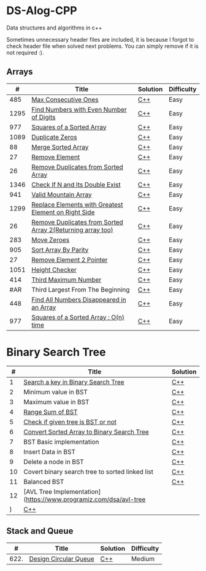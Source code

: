 # DS-Alog-CPP
Data structures and algorithms in c++

Sometimes unnecessary header files are included, it is because I forgot to check header file when solved next problems. You can simply remove if it is not required :).


## Arrays

|  #  | Title           |  Solution       | Difficulty    | 
|-----|---------------- | --------------- | ------------- |
|485  | [Max Consecutive Ones](https://leetcode.com/problems/max-consecutive-ones/) | [C++](./Arrays/MaxConsecutiveOnes.cpp) |  Easy |
|1295 | [Find Numbers with Even Number of Digits](https://leetcode.com/problems/find-numbers-with-even-number-of-digits/) | [C++](./Arrays/FindNumberswithEvenNumberofDigits.cpp) |Easy |
|977 | [Squares of a Sorted Array](https://leetcode.com/problems/squares-of-a-sorted-array/) | [C++](./Arrays/SquaresofaSortedArray.cpp) |Easy |
| 1089| [Duplicate Zeros](https://leetcode.com/problems/duplicate-zeros/) | [C++](./Arrays/DuplicateZeros.cpp) |Easy |
| 88| [Merge Sorted Array](https://leetcode.com/problems/merge-sorted-array/) | [C++](./Arrays/MergeSortedArray.cpp) |Easy |
| 27| [Remove Element](https://leetcode.com/problems/remove-element/) | [C++](./Arrays/RemoveElement.cpp) |Easy |
| 26| [Remove Duplicates from Sorted Array](https://leetcode.com/problems/remove-duplicates-from-sorted-array/) | [C++](./Arrays/RemoveDuplicatesfromSortedArray.cpp) |Easy |
|1346 | [Check If N and Its Double Exist](https://leetcode.com/problems/check-if-n-and-its-double-exist/) | [C++](./Arrays/CheckIfNandItsDoubleExist.cpp) |Easy |
|941 | [Valid Mountain Array](https://leetcode.com/problems/valid-mountain-array/) | [C++](./Arrays/ValidMountainArray.cpp) | Easy|
| 1299| [Replace Elements with Greatest Element on Right Side](https://leetcode.com/problems/replace-elements-with-greatest-element-on-right-side/) | [C++](./Arrays/ReplaceElementswithGreatestElementonRightSide.cpp) |Easy |
| 26| [Remove Duplicates from Sorted Array 2(Returning array too)](https://leetcode.com/problems/remove-duplicates-from-sorted-array/) | [C++](./Arrays/RemoveDuplicatesfromSortedArray.cpp) |Easy |
|283 | [Move Zeroes](https://leetcode.com/problems/move-zeroes/) | [C++](./Arrays/MoveZeroes.cpp) | Easy|
|905 | [Sort Array By Parity](https://leetcode.com/problems/sort-array-by-parity/) | [C++](./Arrays/SortArrayByParity.cpp) | Easy|
| 27| [Remove Element 2 Pointer](https://leetcode.com/problems/remove-element/) | [C++](./Arrays/RemoveElement2.cpp) |Easy |
| 1051| [Height Checker](https://leetcode.com/problems/height-checker/) | [C++](./Arrays/HeightChecker.cpp) | Easy|
| 414| [Third Maximum Number](https://leetcode.com/problems/third-maximum-number/) | [C++](./Arrays/ThirdMaximumNumber.cpp) | Easy|
| #AR| Third Largest From The Beginning | [C++](./Arrays/ThirdMaximumFromBeginning.cpp) | Easy|
|448 | [Find All Numbers Disappeared in an Array](https://leetcode.com/problems/find-all-numbers-disappeared-in-an-array/) | [C++](./Arrays/FindAllNumbersDisappearedinanArray.cpp) |Easy |
|977 | [Squares of a Sorted Array : O(n) time](https://leetcode.com/problems/squares-of-a-sorted-array/) | [C++](./Arrays/SquaresofaSortedArray2.cpp) |Easy |


# Binary Search Tree

| # | Title           |  Solution       |
| ---------------- | ---------------- | --------------- |
| 1 |[Search a key in Binary Search Tree](https://leetcode.com/problems/search-in-a-binary-search-tree/) | [C++](./Binary_Search_Tree/001_Search_a_key_BST.cpp) |
| 2 | Minimum value in BST | [C++](./Binary_Search_Tree/002_Min_in_BST.cpp)|
| 3 | Maximum value in BST | [C++](./Binary_Search_Tree/003_Max_in_BST.cpp)|
| 4 | [Range Sum of BST](https://leetcode.com/problems/range-sum-of-bst/) | [C++](./Binary_Search_Tree/004_Range_Sum_of_BST.cpp)|
| 5 | [Check if given tree is BST or not](https://leetcode.com/problems/validate-binary-search-tree/) | [C++](./Binary_Search_Tree/005_Validate_Binary_Search_Tree.cpp)|
| 6 | [Convert Sorted Array to Binary Search Tree](https://leetcode.com/problems/convert-sorted-array-to-binary-search-tree/) | [C++](./Binary_Search_Tree/006_Convert_Sorted_Array_to_BST.cpp)|
| 7 | BST Basic implementation | [C++](./Binary_Search_Tree/007_BST_Implementation.cpp)|
| 8 | Insert Data in BST | [C++](./Binary_Search_Tree/008_BST_Insert_Node.cpp)|
| 9 | Delete a node in BST | [C++](./Binary_Search_Tree/009_Delete_Node_BST.cpp)|
| 10 | Covert binary search tree to sorted linked list | [C++](./Binary_Search_Tree/010_Convert_BST_to_Sorted_LL.cpp)|
| 11 | Balanced BST | [C++](./Binary_Search_Tree/011_Balanced_BST.cpp)|
| 12 | [AVL Tree Implementation](https://www.programiz.com/dsa/avl-tree
) | [C++](./Binary_Search_Tree/012_AVL_Tree_Impl.cpp)|

## Stack and Queue

|  #  | Title           |  Solution       | Difficulty    | 
|-----|---------------- | --------------- | ------------- |
| 622.| [Design Circular Queue](https://leetcode.com/problems/design-circular-queue/) | [C++](./Stack_&_Queue/DesignCircularQueue.cpp) | Medium|

<!--
| | []() | [C++](./Arrays/) | |
| | []() | [C++](./Stack_&_Queue/) | |

| | []() | []() | |

-->
